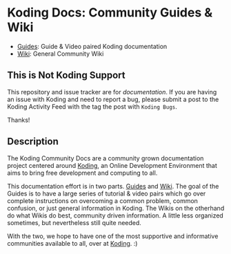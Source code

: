 

# Koding Docs: Community Guides & Wiki

- [Guides](http://koding.github.io/docs):
  Guide & Video paired Koding documentation
- [Wiki](https://github.com/koding/docs/wiki):
  General Community Wiki

## This is Not Koding Support

This repository and issue tracker are for *documentation*. If you are having
an issue with Koding and need to report a bug, please submit a post to the
Koding Activity Feed with the tag the post with `Koding Bugs`.

Thanks!

## Description

The Koding Community Docs are a community grown documentation project centered
around [Koding](https://koding.com), an Online Development Environment that
aims to bring free development and computing to all.

This documentation effort is in two parts.
[Guides](http://koding.github.io/docs) and
[Wiki](https://github.com/koding/docs/wiki). The goal of
the Guides is to have a large series of tutorial & video pairs which go over
complete instructions on overcoming a common problem, common
confusion, or just general information in Koding. The Wikis on the otherhand
do what Wikis do best, community driven information. A little less organized
sometimes, but nevertheless still quite needed.

With the two, we hope to have one of the most supportive and informative
communities available to all, over at [Koding](https://koding.com). :)
